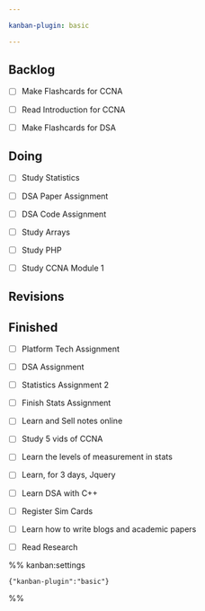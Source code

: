 ```yaml
---

kanban-plugin: basic

---
```


## Backlog

- [ ] Make Flashcards for CCNA
- [ ] Read Introduction for CCNA
- [ ] Make Flashcards for DSA


## Doing

- [ ] Study Statistics
- [ ] DSA Paper Assignment
- [ ] DSA Code Assignment
- [ ] Study Arrays
- [ ] Study PHP
- [ ] Study CCNA Module 1


## Revisions



## Finished

- [ ] Platform Tech Assignment
- [ ] DSA Assignment
- [ ] Statistics Assignment 2
- [ ] Finish Stats Assignment
- [ ] Learn and Sell notes online
- [ ] Study 5 vids of CCNA
- [ ] Learn the levels of measurement in stats
- [ ] Learn, for 3 days, Jquery
- [ ] Learn DSA with C++
- [ ] Register Sim Cards
- [ ] Learn how to write blogs and academic papers
- [ ] Read Research




%% kanban:settings
```
{"kanban-plugin":"basic"}
```
%%
